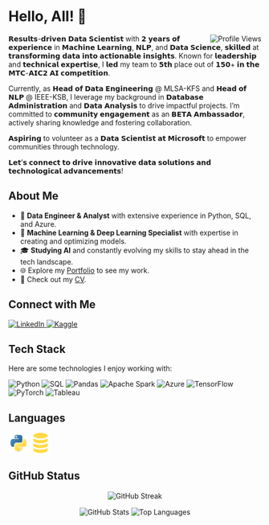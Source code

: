# Hello, All! 🌟

<img align="right" src="https://komarev.com/ghpvc/?username=MO7AMED3TWAN" alt="Profile Views" />

𝗥𝗲𝘀𝘂𝗹𝘁𝘀-𝗱𝗿𝗶𝘃𝗲𝗻 𝗗𝗮𝘁𝗮 𝗦𝗰𝗶𝗲𝗻𝘁𝗶𝘀𝘁 with 𝟮 𝘆𝗲𝗮𝗿𝘀 𝗼𝗳 𝗲𝘅𝗽𝗲𝗿𝗶𝗲𝗻𝗰𝗲 in 𝗠𝗮𝗰𝗵𝗶𝗻𝗲 𝗟𝗲𝗮𝗿𝗻𝗶𝗻𝗴, 𝗡𝗟𝗣, and 𝗗𝗮𝘁𝗮 𝗦𝗰𝗶𝗲𝗻𝗰𝗲, 𝘀𝗸𝗶𝗹𝗹𝗲𝗱 at 𝘁𝗿𝗮𝗻𝘀𝗳𝗼𝗿𝗺𝗶𝗻𝗴 𝗱𝗮𝘁𝗮 𝗶𝗻𝘁𝗼 𝗮𝗰𝘁𝗶𝗼𝗻𝗮𝗯𝗹𝗲 𝗶𝗻𝘀𝗶𝗴𝗵𝘁𝘀. Known for 𝗹𝗲𝗮𝗱𝗲𝗿𝘀𝗵𝗶𝗽 and 𝘁𝗲𝗰𝗵𝗻𝗶𝗰𝗮𝗹 𝗲𝘅𝗽𝗲𝗿𝘁𝗶𝘀𝗲, I 𝗹𝗲𝗱 my team to 𝟱𝘁𝗵 place out of 𝟭𝟱𝟬+ 𝗶𝗻 𝘁𝗵𝗲 𝗠𝗧𝗖-𝗔𝗜𝗖𝟮 𝗔𝗜 𝗰𝗼𝗺𝗽𝗲𝘁𝗶𝘁𝗶𝗼𝗻.

Currently, as 𝗛𝗲𝗮𝗱 𝗼𝗳 𝗗𝗮𝘁𝗮 𝗘𝗻𝗴𝗶𝗻𝗲𝗲𝗿𝗶𝗻𝗴 @ MLSA-KFS and 𝗛𝗲𝗮𝗱 𝗼𝗳 𝗡𝗟𝗣 @ IEEE-KSB, I leverage my background in 𝗗𝗮𝘁𝗮𝗯𝗮𝘀𝗲 𝗔𝗱𝗺𝗶𝗻𝗶𝘀𝘁𝗿𝗮𝘁𝗶𝗼𝗻 and 𝗗𝗮𝘁𝗮 𝗔𝗻𝗮𝗹𝘆𝘀𝗶𝘀 to drive impactful projects. I’m committed to 𝗰𝗼𝗺𝗺𝘂𝗻𝗶𝘁𝘆 𝗲𝗻𝗴𝗮𝗴𝗲𝗺𝗲𝗻𝘁 as an 𝗕𝗘𝗧𝗔 𝗔𝗺𝗯𝗮𝘀𝘀𝗮𝗱𝗼𝗿, actively sharing knowledge and fostering collaboration.

𝗔𝘀𝗽𝗶𝗿𝗶𝗻𝗴 to volunteer as a 𝗗𝗮𝘁𝗮 𝗦𝗰𝗶𝗲𝗻𝘁𝗶𝘀𝘁 𝗮𝘁 𝗠𝗶𝗰𝗿𝗼𝘀𝗼𝗳𝘁 to empower communities through technology. 

𝗟𝗲𝘁’𝘀 𝗰𝗼𝗻𝗻𝗲𝗰𝘁 𝘁𝗼 𝗱𝗿𝗶𝘃𝗲 𝗶𝗻𝗻𝗼𝘃𝗮𝘁𝗶𝘃𝗲 𝗱𝗮𝘁𝗮 𝘀𝗼𝗹𝘂𝘁𝗶𝗼𝗻𝘀 𝗮𝗻𝗱 𝘁𝗲𝗰𝗵𝗻𝗼𝗹𝗼𝗴𝗶𝗰𝗮𝗹 𝗮𝗱𝘃𝗮𝗻𝗰𝗲𝗺𝗲𝗻𝘁𝘀!

## About Me
- 💼 **Data Engineer & Analyst** with extensive experience in Python, SQL, and Azure.
- 💼 **Machine Learning & Deep Learning Specialist** with expertise in creating and optimizing models.
- 🎓 **Studying AI** and constantly evolving my skills to stay ahead in the tech landscape.
- 🌐 Explore my [Portfolio](https://github.com/MO7AMED3TWAN/Protofolio) to see my work.
- 📄 Check out my [CV](https://github.com/MO7AMED3TWAN/MO7AMED3TWAN/tree/main/Resume).

## Connect with Me

<p align="left">
  <a href="https://www.linkedin.com/in/mohamed-atwan-7aaa81223/" target="_blank">
    <img src="https://raw.githubusercontent.com/rahuldkjain/github-profile-readme-generator/master/src/images/icons/Social/linked-in-alt.svg" alt="LinkedIn" height="40" width="40" />
  </a>

  <a href="https://www.kaggle.com/mo7amed3twan" target="_blank">
    <img src="https://raw.githubusercontent.com/rahuldkjain/github-profile-readme-generator/master/src/images/icons/Social/kaggle.svg" alt="Kaggle" height="30" width="40" />
  </a>
</p>

## Tech Stack

Here are some technologies I enjoy working with:

<p align="left">
  <img src="https://www.vectorlogo.zone/logos/python/python-icon.svg" alt="Python" width="40" height="40"/>
  <img src="https://www.vectorlogo.zone/logos/sql/sql-icon.svg" alt="SQL" width="40" height="40"/>
  <img src="https://cdn.worldvectorlogo.com/logos/pandas.svg" alt="Pandas" width="40" height="40"/>
  <img src="https://upload.wikimedia.org/wikipedia/commons/6/66/Apache_Spark_logo.svg" alt="Apache Spark" width="40" height="40"/>
  <img src="https://www.vectorlogo.zone/logos/microsoft_azure/microsoft_azure-icon.svg" alt="Azure" width="40" height="40"/>
  <img src="https://www.vectorlogo.zone/logos/tensorflow/tensorflow-icon.svg" alt="TensorFlow" width="40" height="40"/>
  <img src="https://www.vectorlogo.zone/logos/pytorch/pytorch-icon.svg" alt="PyTorch" width="40" height="40"/>
  <img src="https://www.vectorlogo.zone/logos/tableau/tableau-icon.svg" alt="Tableau" width="40" height="40"/>
</p>

## Languages

<p align="left">
  <img src="https://raw.githubusercontent.com/devicons/devicon/master/icons/python/python-original.svg" alt="Python" width="40" height="40"/>
  <img src="https://raw.githubusercontent.com/devicons/devicon/master/icons/sql/sql-original.svg" alt="SQL" width="40" height="40"/>
</p>

## GitHub Status

<p align="center">
  <img align="center" src="https://github-readme-streak-stats.herokuapp.com/?user=MO7AMED3TWAN" alt="GitHub Streak" />
</p>

<p align="center">
  <img align="center" src="https://github-readme-stats.vercel.app/api?username=MO7AMED3TWAN&show_icons=true&locale=en" alt="GitHub Stats" />
  <img align="center" src="https://github-readme-stats.vercel.app/api/top-langs?username=MO7AMED3TWAN&show_icons=true&locale=en&layout=compact" alt="Top Languages" />
</p>
